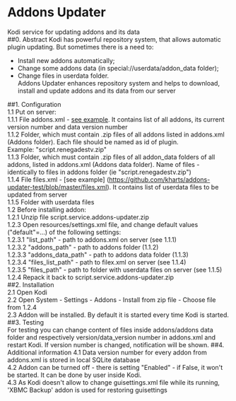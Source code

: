 # Addons Updater
Kodi service for updating addons and its data  
##0. Abstract
Kodi has powerful repository system, that allows automatic plugin updating. But sometimes there is a need to:  
- Install new addons automatically;  
- Change some addons data (in special://userdata/addon_data folder);  
- Change files in userdata folder.  
Addons Updater enhances repository system and helps to download, install and update addons and its data from our server  

##1. Configuration  
1.1 Put on server:  
1.1.1 File addons.xml - [see example](https://github.com/kharts/addons-updater-test/blob/master/addons.xml). It contains list of all addons, its current version number and data version number  
1.1.2 Folder, which must contain .zip files of all addons listed in addons.xml (Addons folder). Each file should be named as id of plugin.  
Example: "script.renegadestv.zip"  
1.1.3 Folder, which must contain .zip files of all addon_data folders of all addons, listed in addons.xml (Addons data folder). Name of files - identically to files in addons folder (ie "script.renegadestv.zip")  
1.1.4 File files.xml - [see example] (https://github.com/kharts/addons-updater-test/blob/master/files.xml). It contains list of userdata files to be updated from server  
1.1.5 Folder with userdata files  
1.2 Before installing addon:  
1.2.1 Unzip file script.service.addons-updater.zip  
1.2.3 Open resources/settings.xml file, and change default values ("default"=...) of the following settings:  
1.2.3.1 "list_path" - path to addons.xml on server (see 1.1.1)  
1.2.3.2 "addons_path" - path to addons folder (1.1.2)  
1.2.3.3 "addons_data_path" - path to addons data folder (1.1.3)  
1.2.3.4 "files_list_path" - path to filex.xml on server (see 1.1.4)  
1.2.3.5 "files_path" - path to folder with userdata files on server (see 1.1.5)  
1.2.4 Repack it back to script.service.addons-updater.zip  
##2. Installation  
2.1 Open Kodi  
2.2 Open System - Settings - Addons - Install from zip file - Choose file from 1.2.4  
2.3 Addon will be installed. By default it is started every time Kodi is started.  
##3. Testing  
For testing you can change content of files inside addons/addons data folder and respectively version/data_version number in addons.xml and restart Kodi. If version number is changed, notification will be shown.
##4. Additional information
4.1 Data version number for every addon from addons.xml is stored in local SQLite database  
4.2 Addon can be turned off - there is setting "Enabled" - if False, it won't be started. It can be done by user inside Kodi.  
4.3 As Kodi doesn't allow to change guisettings.xml file while its running, 'XBMC Backup' addon is used for restoring guisettings  
